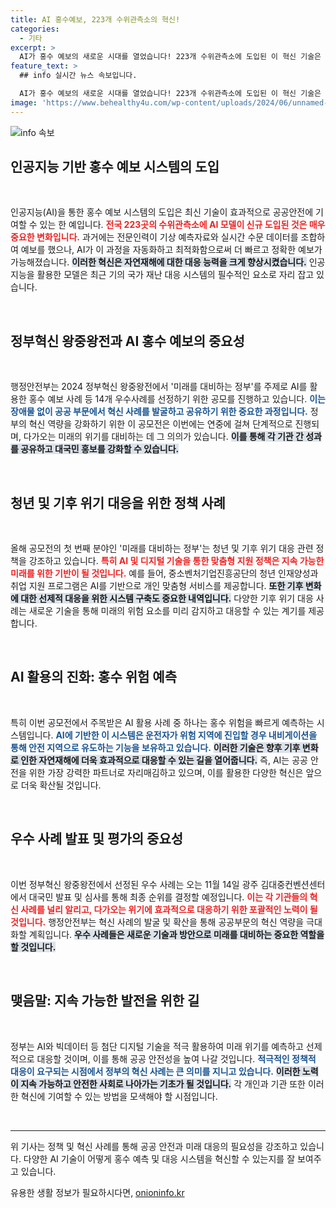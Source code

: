 ```yaml
---
title: AI 홍수예보, 223개 수위관측소의 혁신!
categories:
  - 기타
excerpt: >
  AI가 홍수 예보의 새로운 시대를 열었습니다! 223개 수위관측소에 도입된 이 혁신 기술은 빠르고 정밀한 예측을 가능하게 하여 국민의 안전을 지키는 데 기여합니다. 정부 혁신 왕중왕전에서 AI 홍수안전망이 주목받고 있습니다.
feature_text: >
  ## info 실시간 뉴스 속보입니다.

  AI가 홍수 예보의 새로운 시대를 열었습니다! 223개 수위관측소에 도입된 이 혁신 기술은 빠르고 정밀한 예측을 가능하게 하여 국민의 안전을 지키는 데 기여합니다. 정부 혁신 왕중왕전에서 AI 홍수안전망이 주목받고 있습니다.
image: 'https://www.behealthy4u.com/wp-content/uploads/2024/06/unnamed-file.png'
---
```


<p><img src="https://www.behealthy4u.com/wp-content/uploads/2024/06/unnamed-file.png" alt="info 속보" /></p>

<h2 data-ke-size="size26">인공지능 기반 홍수 예보 시스템의 도입</h2>

<p data-ke-size="size16">&nbsp;</p>

<p>인공지능(AI)을 통한 홍수 예보 시스템의 도입은 최신 기술이 효과적으로 공공안전에 기여할 수 있는 한 예입니다. <b><span style="color: #ee2323;">전국 223곳의 수위관측소에 AI 모델이 신규 도입된 것은 매우 중요한 변화입니다.</span></b> 과거에는 전문인력이 기상 예측자료와 실시간 수문 데이터를 조합하여 예보를 했으나, AI가 이 과정을 자동화하고 최적화함으로써 더 빠르고 정확한 예보가 가능해졌습니다. <b><span style="background-color: #21538527;">이러한 혁신은 자연재해에 대한 대응 능력을 크게 향상시켰습니다.</span></b> 인공지능을 활용한 모델은 최근 기의 국가 재난 대응 시스템의 필수적인 요소로 자리 잡고 있습니다. </p>

<p data-ke-size="size16">&nbsp;</p>

<h2 data-ke-size="size26">정부혁신 왕중왕전과 AI 홍수 예보의 중요성</h2>

<p data-ke-size="size16">&nbsp;</p>

<p>행정안전부는 2024 정부혁신 왕중왕전에서 '미래를 대비하는 정부'를 주제로 AI를 활용한 홍수 예보 사례 등 14개 우수사례를 선정하기 위한 공모를 진행하고 있습니다. <b><span style="color: #1a5490;">이는 장애물 없이 공공 부문에서 혁신 사례를 발굴하고 공유하기 위한 중요한 과정입니다.</span></b> 정부의 혁신 역량을 강화하기 위한 이 공모전은 이번에는 연중에 걸쳐 단계적으로 진행되며, 다가오는 미래의 위기를 대비하는 데 그 의의가 있습니다. <b><span style="background-color: #21538527;">이를 통해 각 기관 간 성과를 공유하고 대국민 홍보를 강화할 수 있습니다.</span></b> </p>

<p data-ke-size="size16">&nbsp;</p>

<h2 data-ke-size="size26">청년 및 기후 위기 대응을 위한 정책 사례</h2>

<p data-ke-size="size16">&nbsp;</p>

<p>올해 공모전의 첫 번째 분야인 '미래를 대비하는 정부'는 청년 및 기후 위기 대응 관련 정책을 강조하고 있습니다. <b><span style="color: #ee2323;">특히 AI 및 디지털 기술을 통한 맞춤형 지원 정책은 지속 가능한 미래를 위한 기반이 될 것입니다.</span></b> 예를 들어, 중소벤처기업진흥공단의 청년 인재양성과 취업 지원 프로그램은 AI를 기반으로 개인 맞춤형 서비스를 제공합니다. <b><span style="background-color: #21538527;">또한 기후 변화에 대한 선제적 대응을 위한 시스템 구축도 중요한 내역입니다.</span></b> 다양한 기후 위기 대응 사례는 새로운 기술을 통해 미래의 위험 요소를 미리 감지하고 대응할 수 있는 계기를 제공합니다. </p>

<p data-ke-size="size16">&nbsp;</p>

<h2 data-ke-size="size26">AI 활용의 진화: 홍수 위험 예측</h2>

<p data-ke-size="size16">&nbsp;</p>

<p>특히 이번 공모전에서 주목받은 AI 활용 사례 중 하나는 홍수 위험을 빠르게 예측하는 시스템입니다. <b><span style="color: #1a5490;">AI에 기반한 이 시스템은 운전자가 위험 지역에 진입할 경우 내비게이션을 통해 안전 지역으로 유도하는 기능을 보유하고 있습니다.</span></b> <b><span style="background-color: #21538527;">이러한 기술은 향후 기후 변화로 인한 자연재해에 더욱 효과적으로 대응할 수 있는 길을 열어줍니다.</span></b> 즉, AI는 공공 안전을 위한 가장 강력한 파트너로 자리매김하고 있으며, 이를 활용한 다양한 혁신은 앞으로 더욱 확산될 것입니다. </p>

<p data-ke-size="size16">&nbsp;</p>

<h2 data-ke-size="size26">우수 사례 발표 및 평가의 중요성</h2>

<p data-ke-size="size16">&nbsp;</p>

<p>이번 정부혁신 왕중왕전에서 선정된 우수 사례는 오는 11월 14일 광주 김대중컨벤션센터에서 대국민 발표 및 심사를 통해 최종 순위를 결정할 예정입니다. <b><span style="color: #ee2323;">이는 각 기관들의 혁신 사례를 널리 알리고, 다가오는 위기에 효과적으로 대응하기 위한 포괄적인 노력이 될 것입니다.</span></b> 행정안전부는 혁신 사례의 발굴 및 확산을 통해 공공부문의 혁신 역량을 극대화할 계획입니다. <b><span style="background-color: #21538527;">우수 사례들은 새로운 기술과 방안으로 미래를 대비하는 중요한 역할을 할 것입니다.</span></b> </p>

<p data-ke-size="size16">&nbsp;</p>

<h2 data-ke-size="size26">맺음말: 지속 가능한 발전을 위한 길</h2>

<p data-ke-size="size16">&nbsp;</p>

<p>정부는 AI와 빅데이터 등 첨단 디지털 기술을 적극 활용하여 미래 위기를 예측하고 선제적으로 대응할 것이며, 이를 통해 공공 안전성을 높여 나갈 것입니다. <b><span style="color: #1a5490;">적극적인 정책적 대응이 요구되는 시점에서 정부의 혁신 사례는 큰 의미를 지니고 있습니다.</span></b> <b><span style="background-color: #21538527;">이러한 노력이 지속 가능하고 안전한 사회로 나아가는 기초가 될 것입니다.</span></b> 각 개인과 기관 또한 이러한 혁신에 기여할 수 있는 방법을 모색해야 할 시점입니다. </p>

<p data-ke-size="size16">&nbsp;</p>

<hr />

<p>위 기사는 정책 및 혁신 사례를 통해 공공 안전과 미래 대응의 필요성을 강조하고 있습니다. 다양한 AI 기술이 어떻게 홍수 예측 및 대응 시스템을 혁신할 수 있는지를 잘 보여주고 있습니다.</p>
유용한 생활 정보가 필요하시다면, <a href="https://onioninfo.kr" rel="dofollow">onioninfo.kr</a>


